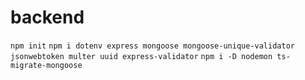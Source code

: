 # backend

`npm init`
`npm i dotenv express mongoose mongoose-unique-validator jsonwebtoken multer uuid express-validator`
`npm i -D nodemon ts-migrate-mongoose`
